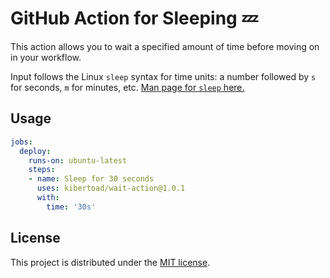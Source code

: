 # GitHub Action for Sleeping 💤

This action allows you to wait a specified amount of time before moving on in your workflow.

Input follows the Linux `sleep` syntax for time units: a number followed by `s` for seconds, `m` for minutes, etc. [Man page for `sleep` here.](https://linux.die.net/man/1/sleep)

## Usage

```yaml
jobs:
  deploy:
    runs-on: ubuntu-latest
    steps:
    - name: Sleep for 30 seconds
      uses: kibertoad/wait-action@1.0.1
      with:
        time: '30s'
```


## License

This project is distributed under the [MIT license](LICENSE.md).
